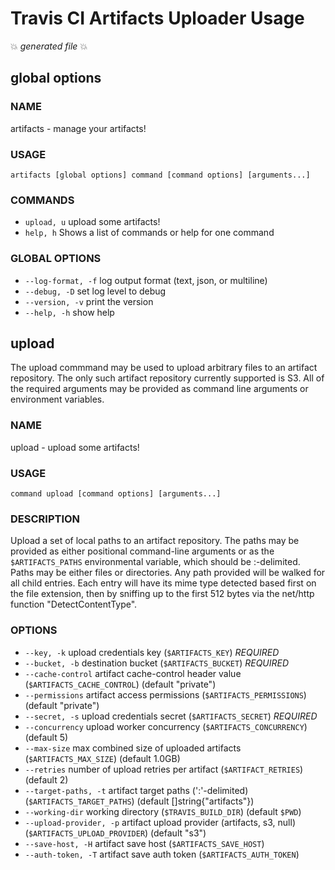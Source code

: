 Travis CI Artifacts Uploader Usage
==================================

:boom: *generated file* :boom:

## global options


### NAME
artifacts - manage your artifacts!

### USAGE
`artifacts [global options] command [command options] [arguments...]`

### COMMANDS
* `upload, u`  upload some artifacts!
* `help, h`  Shows a list of commands or help for one command

### GLOBAL OPTIONS
* `--log-format, -f`     log output format (text, json, or multiline)
* `--debug, -D`        set log level to debug
* `--version, -v`    print the version
* `--help, -h`        show help

## upload

The upload commmand may be used to upload arbitrary files to an artifact
repository.  The only such artifact repository currently supported is
S3.  All of the required arguments may be provided as command line
arguments or environment variables.


### NAME
upload - upload some artifacts!

### USAGE
`command upload [command options] [arguments...]`

### DESCRIPTION
Upload a set of local paths to an artifact repository.  The paths may be
provided as either positional command-line arguments or as the `$ARTIFACTS_PATHS`
environmental variable, which should be :-delimited.
Paths may be either files or directories.  Any path provided will be walked for
all child entries.  Each entry will have its mime type detected based first on
the file extension, then by sniffing up to the first 512 bytes via the net/http
function "DetectContentType".

### OPTIONS
* `--key, -k`             upload credentials key (`$ARTIFACTS_KEY`) *REQUIRED*
* `--bucket, -b`         destination bucket (`$ARTIFACTS_BUCKET`) *REQUIRED*
* `--cache-control`         artifact cache-control header value (`$ARTIFACTS_CACHE_CONTROL`) (default "private")
* `--permissions`         artifact access permissions (`$ARTIFACTS_PERMISSIONS`) (default "private")
* `--secret, -s`         upload credentials secret (`$ARTIFACTS_SECRET`) *REQUIRED*
* `--concurrency`         upload worker concurrency (`$ARTIFACTS_CONCURRENCY`) (default 5)
* `--max-size`             max combined size of uploaded artifacts (`$ARTIFACTS_MAX_SIZE`) (default 1.0GB)
* `--retries`             number of upload retries per artifact (`$ARTIFACT_RETRIES`) (default 2)
* `--target-paths, -t`         artifact target paths (':'-delimited) (`$ARTIFACTS_TARGET_PATHS`) (default []string{"artifacts"})
* `--working-dir`         working directory (`$TRAVIS_BUILD_DIR`) (default `$PWD`)
* `--upload-provider, -p`     artifact upload provider (artifacts, s3, null) (`$ARTIFACTS_UPLOAD_PROVIDER`) (default "s3")
* `--save-host, -H`         artifact save host (`$ARTIFACTS_SAVE_HOST`)
* `--auth-token, -T`         artifact save auth token (`$ARTIFACTS_AUTH_TOKEN`)
